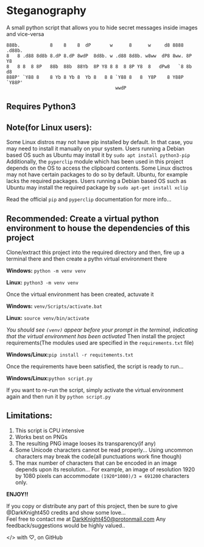 # Steganography
A small python script that allows you to hide secret messages inside images and vice-versa 

```
888b.           8    8    8  dP       w      8      w     d8 8888 .d88b. 
8   8 .d88 8d8b 8.dP 8.dP 8wdP  8d8b. w .d88 8d8b. w8ww  dP8 8ww. 8P  Y8 
8   8 8  8 8P   88b  88b  88Yb  8P Y8 8 8  8 8P Y8  8   dPw8   `8 8b  d8 
888P' `Y88 8    8 Yb 8 Yb 8  Yb 8   8 8 `Y88 8   8  Y8P    8 Y88P `Y88P' 
                                        wwdP                             
```

## Requires Python3

## Note(for Linux users):

Some Linux distros may not have pip installed by default. In that case, you may need to install it manually on your system.
Users running a Debian based OS such as Ubuntu may install it by `sudo apt install python3-pip`</br>
Additionally, the `pyperclip` module which has been used in this project depends on the OS to access the clipboard contents.
Some Linux disctros may not have certain packages to do so by default. Ubuntu, for example lacks the required packages.
Users running a Debian based OS such as Ubuntu may install the required package by `sudo apt-get install xclip`

Read the official `pip` and `pyperclip` documentation for more info...


## Recommended: Create a virtual python environment to house the dependencies of this project

Clone/extract this project into the required directory and then, fire up a terminal there and then create a pythn virtual environment there

**Windows:**
`python -m venv venv`

**Linux:**
`python3 -m venv venv`

Once the virtual environment has been created, actuvate it

**Windows:**
`venv/Scripts/activate.bat`

**Linux:**
`source venv/bin/activate`

*You should see `(venv)` appear before your prompt in the terminal, indicating that the virtual environment has been activated*
Then install the project requirements(The modules used are specified in the `requirements.txt` file)

**Windows/Linux:**`pip install -r requitements.txt`

Once the requirements have been satisfied, the script is ready to run...

**Windows/Linux:**`python script.py`


If you want to re-run the script, simply activate the virtual environment again and then run it by `python script.py`


## Limitations:

1. This script is CPU intensive
2. Works best on PNGs
3. The resulting PNG image looses its transparency(if any)
4. Some Unicode characters cannot be read properly... Using uncommon characters may break the code(all punctuations work fine though)
5. The max number of characters that can be encoded in an image depends upon its resolution... For example, an image of resolution 1920 by 1080 pixels can accommodate `(1920*1080)/3 = 691200` characters only.



**ENJOY!!**

If you copy or distribute any part of this project, then be sure to give @DarkKnight450 credits and show some love...</br>
Feel free to contact me at DarkKnight450@protonmail.com
Any feedback/suggestions would be highly valued.. 

</> with ♡, on GitHub
